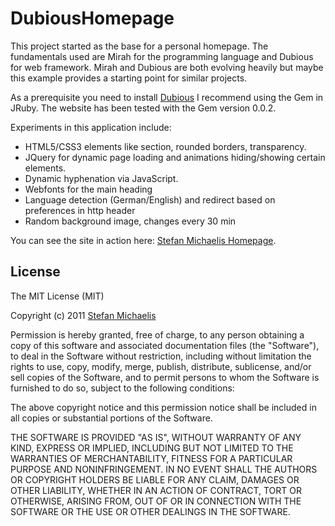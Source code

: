 DubiousHomepage
===============

This project started as the base for a personal homepage. The
fundamentals used are Mirah for the programming language and Dubious
for web framework. Mirah and Dubious are both evolving heavily but
maybe this example provides a starting point for similar projects.

As a prerequisite you need to install [Dubious](https://github.com/mirah/dubious)
I recommend using the Gem in JRuby. The website has been tested with
the Gem version 0.0.2.

Experiments in this application include:

* HTML5/CSS3 elements like section, rounded borders, transparency.
* JQuery for dynamic page loading and animations hiding/showing
certain elements.
* Dynamic hyphenation via JavaScript.
* Webfonts for the main heading
* Language detection (German/English) and redirect based on
preferences in http header
* Random background image, changes every 30 min

You can see the site in action here: [Stefan Michaelis Homepage](http://www.stefan-michaelis.name).


License
---------- 
The MIT License (MIT)

Copyright (c) 2011 [Stefan Michaelis](http://www.stefan-michaelis.name)

Permission is hereby granted, free of charge, to any person obtaining
a copy of this software and associated documentation files (the
"Software"), to deal in the Software without restriction, including
without limitation the rights to use, copy, modify, merge, publish,
distribute, sublicense, and/or sell copies of the Software, and to
permit persons to whom the Software is furnished to do so, subject to
the following conditions:

The above copyright notice and this permission notice shall be
included in all copies or substantial portions of the Software.

THE SOFTWARE IS PROVIDED "AS IS", WITHOUT WARRANTY OF ANY KIND,
EXPRESS OR IMPLIED, INCLUDING BUT NOT LIMITED TO THE WARRANTIES OF
MERCHANTABILITY, FITNESS FOR A PARTICULAR PURPOSE AND
NONINFRINGEMENT. IN NO EVENT SHALL THE AUTHORS OR COPYRIGHT HOLDERS BE
LIABLE FOR ANY CLAIM, DAMAGES OR OTHER LIABILITY, WHETHER IN AN ACTION
OF CONTRACT, TORT OR OTHERWISE, ARISING FROM, OUT OF OR IN CONNECTION
WITH THE SOFTWARE OR THE USE OR OTHER DEALINGS IN THE SOFTWARE.